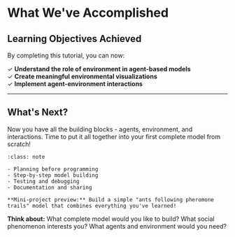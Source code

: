 # What We've Accomplished

## Learning Objectives Achieved

By completing this tutorial, you can now:

✓ **Understand the role of environment in agent-based models**  
✓ **Create meaningful environmental visualizations**  
✓ **Implement agent-environment interactions**

---

## What's Next?

Now you have all the building blocks - agents, environment, and interactions. Time to put it all together into your first complete model from scratch!

```{admonition} Coming Up: Building Your First Complete Model
:class: note

- Planning before programming
- Step-by-step model building  
- Testing and debugging
- Documentation and sharing

**Mini-project preview:** Build a simple "ants following pheromone trails" model that combines everything you've learned!
```

**Think about:** What complete model would you like to build? What social phenomenon interests you? What agents and environment would you need?
